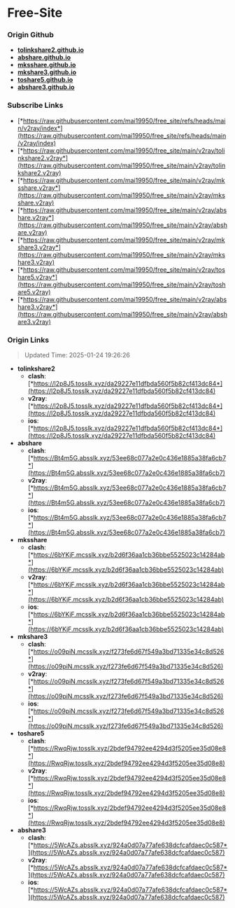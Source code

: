 # Free-Site

### Origin Github

- [**tolinkshare2.github.io**](https://github.com/tolinkshare2/tolinkshare2.github.io)
- [**abshare.github.io**](https://github.com/abshare/abshare.github.io)
- [**mksshare.github.io**](https://github.com/mksshare/mksshare.github.io)
- [**mkshare3.github.io**](https://github.com/mkshare3/mkshare3.github.io)
- [**toshare5.github.io**](https://github.com/toshare5/toshare5.github.io)
- [**abshare3.github.io**](https://github.com/abshare3/abshare3.github.io)

### Subscribe Links

- [*https://raw.githubusercontent.com/mai19950/free_site/refs/heads/main/v2ray/index*](https://raw.githubusercontent.com/mai19950/free_site/refs/heads/main/v2ray/index)
- [*https://raw.githubusercontent.com/mai19950/free_site/main/v2ray/tolinkshare2.v2ray*](https://raw.githubusercontent.com/mai19950/free_site/main/v2ray/tolinkshare2.v2ray)
- [*https://raw.githubusercontent.com/mai19950/free_site/main/v2ray/mksshare.v2ray*](https://raw.githubusercontent.com/mai19950/free_site/main/v2ray/mksshare.v2ray)
- [*https://raw.githubusercontent.com/mai19950/free_site/main/v2ray/abshare.v2ray*](https://raw.githubusercontent.com/mai19950/free_site/main/v2ray/abshare.v2ray)
- [*https://raw.githubusercontent.com/mai19950/free_site/main/v2ray/mkshare3.v2ray*](https://raw.githubusercontent.com/mai19950/free_site/main/v2ray/mkshare3.v2ray)
- [*https://raw.githubusercontent.com/mai19950/free_site/main/v2ray/toshare5.v2ray*](https://raw.githubusercontent.com/mai19950/free_site/main/v2ray/toshare5.v2ray)
- [*https://raw.githubusercontent.com/mai19950/free_site/main/v2ray/abshare3.v2ray*](https://raw.githubusercontent.com/mai19950/free_site/main/v2ray/abshare3.v2ray)

### Origin Links

> Updated Time: 2025-01-24 19:26:26

- **tolinkshare2**
  - **clash**: [*https://l2p8J5.tosslk.xyz/da29227e11dfbda560f5b82cf413dc84*](https://l2p8J5.tosslk.xyz/da29227e11dfbda560f5b82cf413dc84)
  - **v2ray**: [*https://l2p8J5.tosslk.xyz/da29227e11dfbda560f5b82cf413dc84*](https://l2p8J5.tosslk.xyz/da29227e11dfbda560f5b82cf413dc84)
  - **ios**: [*https://l2p8J5.tosslk.xyz/da29227e11dfbda560f5b82cf413dc84*](https://l2p8J5.tosslk.xyz/da29227e11dfbda560f5b82cf413dc84)
- **abshare**
  - **clash**: [*https://Bt4m5G.absslk.xyz/53ee68c077a2e0c436e1885a38fa6cb7*](https://Bt4m5G.absslk.xyz/53ee68c077a2e0c436e1885a38fa6cb7)
  - **v2ray**: [*https://Bt4m5G.absslk.xyz/53ee68c077a2e0c436e1885a38fa6cb7*](https://Bt4m5G.absslk.xyz/53ee68c077a2e0c436e1885a38fa6cb7)
  - **ios**: [*https://Bt4m5G.absslk.xyz/53ee68c077a2e0c436e1885a38fa6cb7*](https://Bt4m5G.absslk.xyz/53ee68c077a2e0c436e1885a38fa6cb7)
- **mksshare**
  - **clash**: [*https://6bYKjF.mcsslk.xyz/b2d6f36aa1cb36bbe5525023c14284ab*](https://6bYKjF.mcsslk.xyz/b2d6f36aa1cb36bbe5525023c14284ab)
  - **v2ray**: [*https://6bYKjF.mcsslk.xyz/b2d6f36aa1cb36bbe5525023c14284ab*](https://6bYKjF.mcsslk.xyz/b2d6f36aa1cb36bbe5525023c14284ab)
  - **ios**: [*https://6bYKjF.mcsslk.xyz/b2d6f36aa1cb36bbe5525023c14284ab*](https://6bYKjF.mcsslk.xyz/b2d6f36aa1cb36bbe5525023c14284ab)
- **mkshare3**
  - **clash**: [*https://o09piN.mcsslk.xyz/f273fe6d67f549a3bd71335e34c8d526*](https://o09piN.mcsslk.xyz/f273fe6d67f549a3bd71335e34c8d526)
  - **v2ray**: [*https://o09piN.mcsslk.xyz/f273fe6d67f549a3bd71335e34c8d526*](https://o09piN.mcsslk.xyz/f273fe6d67f549a3bd71335e34c8d526)
  - **ios**: [*https://o09piN.mcsslk.xyz/f273fe6d67f549a3bd71335e34c8d526*](https://o09piN.mcsslk.xyz/f273fe6d67f549a3bd71335e34c8d526)
- **toshare5**
  - **clash**: [*https://RwqRjw.tosslk.xyz/2bdef94792ee4294d3f5205ee35d08e8*](https://RwqRjw.tosslk.xyz/2bdef94792ee4294d3f5205ee35d08e8)
  - **v2ray**: [*https://RwqRjw.tosslk.xyz/2bdef94792ee4294d3f5205ee35d08e8*](https://RwqRjw.tosslk.xyz/2bdef94792ee4294d3f5205ee35d08e8)
  - **ios**: [*https://RwqRjw.tosslk.xyz/2bdef94792ee4294d3f5205ee35d08e8*](https://RwqRjw.tosslk.xyz/2bdef94792ee4294d3f5205ee35d08e8)
- **abshare3**
  - **clash**: [*https://5WcAZs.absslk.xyz/924a0d07a77afe638dcfcafdaec0c587*](https://5WcAZs.absslk.xyz/924a0d07a77afe638dcfcafdaec0c587)
  - **v2ray**: [*https://5WcAZs.absslk.xyz/924a0d07a77afe638dcfcafdaec0c587*](https://5WcAZs.absslk.xyz/924a0d07a77afe638dcfcafdaec0c587)
  - **ios**: [*https://5WcAZs.absslk.xyz/924a0d07a77afe638dcfcafdaec0c587*](https://5WcAZs.absslk.xyz/924a0d07a77afe638dcfcafdaec0c587)
